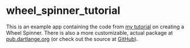 # wheel_spinner_tutorial

This is an example app containing the code from [my tutorial](https://casraf.blog/2019/03/flutter-tutorial-creating-a-wheel-spinner-widget) on creating a Wheel Spinner.
There is also a more customizable, actual package at [pub.dartlange.org](https://pub.dartlang.org/packages/wheel_spinner) (or check out the source at [GitHub](https://github.com/chenasraf/wheel_spinner)).
